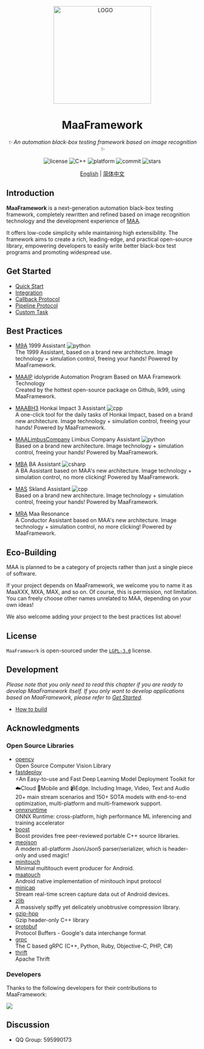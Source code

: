 <!-- markdownlint-disable MD033 MD041 -->
<p align="center">
  <img alt="LOGO" src="https://cdn.jsdelivr.net/gh/MaaAssistantArknights/design@main/logo/maa-logo_512x512.png" width="256" height="256" />
</p>

<div align="center">

# MaaFramework

<!-- prettier-ignore-start -->
<!-- markdownlint-disable-next-line MD036 -->
_✨ An automation black-box testing framework based on image recognition ✨_
<!-- prettier-ignore-end -->

</div>

<p align="center">
  <img alt="license" src="https://img.shields.io/github/license/MaaXYZ/MaaFramework">
  <img alt="C++" src="https://img.shields.io/badge/C++-20-%2300599C?logo=cplusplus">
  <img alt="platform" src="https://img.shields.io/badge/platform-Windows%20%7C%20Linux%20%7C%20macOS-blueviolet">
  <img alt="commit" src="https://img.shields.io/github/commit-activity/m/MaaXYZ/MaaFramework?color=%23ff69b4">
  <img alt="stars" src="https://img.shields.io/github/stars/MaaXYZ/MaaFramework?style=social">
</p>

<div align="center">

[English](./README_en.md) | [简体中文](./README.md)

</div>

## Introduction

**MaaFramework** is a next-generation automation black-box testing framework, completely rewritten and refined based on image recognition technology and the development experience of [MAA](https://github.com/MaaAssistantArknights/MaaAssistantArknights).

It offers low-code simplicity while maintaining high extensibility. The framework aims to create a rich, leading-edge, and practical open-source library, empowering developers to easily write better black-box test programs and promoting widespread use.

## Get Started

- [Quick Start](docs/en_us/1.1-QuickStarted.md)
- [Integration](docs/en_us/2.1-Integration.md)
- [Callback Protocol](docs/en_us/2.2-CallbackProtocol.md)
- [Pipeline Protocol](docs/en_us/3.1-PipelineProtocol.md)
- [Custom Task](docs/en_us/2.3-CustomTask.md)

## Best Practices

- [M9A](https://github.com/MaaXYZ/M9A) 1999 Assistant ![python](https://img.shields.io/badge/Python-3776AB?logo=python&logoColor=white)  
  The 1999 Assistant, based on a brand new architecture. Image technology + simulation control, freeing your hands! Powered by MaaFramework.

- [MAAIP](https://github.com/Arcelibs/MAAIP) idolypride Automation Program Based on MAA Framework Technology  
  Created by the hottest open-source package on Github, lk99, using MaaFramework.

- [MAABH3](https://github.com/MaaXYZ/MAABH3) Honkai Impact 3 Assistant ![cpp](https://img.shields.io/badge/C%2B%2B-00599C?logo=c%2B%2B&logoColor=white)  
  A one-click tool for the daily tasks of Honkai Impact, based on a brand new architecture. Image technology + simulation control, freeing your hands! Powered by MaaFramework.

- [MAALimbusCompany](https://github.com/hxdnshx/MAALimbusCompany) Limbus Company Assistant ![python](https://img.shields.io/badge/Python-3776AB?logo=python&logoColor=white)  
  Based on a brand new architecture. Image technology + simulation control, freeing your hands! Powered by MaaFramework.

- [MBA](https://github.com/MaaXYZ/MBA) BA Assistant ![csharp](https://img.shields.io/badge/C%23-239120?logo=csharp&logoColor=white)  
  A BA Assistant based on MAA's new architecture. Image technology + simulation control, no more clicking! Powered by MaaFramework.

- [MAS](https://github.com/MaaXYZ/MaaAssistantSkland) Skland Assistant ![cpp](https://img.shields.io/badge/C%2B%2B-00599C?logo=c%2B%2B&logoColor=white)  
  Based on a brand new architecture. Image technology + simulation control, freeing your hands! Powered by MaaFramework.

- [MRA](https://github.com/MaaXYZ/MaaResonance) Maa Resonance  
  A Conductor Assistant based on MAA's new architecture. Image technology + simulation control, no more clicking! Powered by MaaFramework.

## Eco-Building

MAA is planned to be a category of projects rather than just a single piece of software.

If your project depends on MaaFramework, we welcome you to name it as MaaXXX, MXA, MAX, and so on. Of course, this is permission, not limitation. You can freely choose other names unrelated to MAA, depending on your own ideas!

We also welcome adding your project to the best practices list above!

## License

`MaaFramework` is open-sourced under the [`LGPL-3.0`](./LICENSE.md) license.

## Development

_Please note that you only need to read this chapter if you are ready to develop MaaFramework itself. If you only want to develop applications based on MaaFramework, please refer to [Get Started](#get-started)._

- [How to build](docs/en_us/4.1-BuildGuide.md)

## Acknowledgments

### Open Source Libraries

- [opencv](https://github.com/opencv/opencv)  
  Open Source Computer Vision Library
- [fastdeploy](https://github.com/PaddlePaddle/FastDeploy)  
  ⚡️An Easy-to-use and Fast Deep Learning Model Deployment Toolkit for ☁️Cloud 📱Mobile and 📹Edge. Including Image, Video, Text and Audio 20+ main stream scenarios and 150+ SOTA models with end-to-end optimization, multi-platform and multi-framework support.
- [onnxruntime](https://github.com/microsoft/onnxruntime)  
  ONNX Runtime: cross-platform, high performance ML inferencing and training accelerator
- [boost](https://www.boost.org/)  
  Boost provides free peer-reviewed portable C++ source libraries.
- [meojson](https://github.com/MistEO/meojson)  
  A modern all-platform Json/Json5 parser/serializer, which is header-only and used magic!
- [minitouch](https://github.com/DeviceFarmer/minitouch)  
  Minimal multitouch event producer for Android.
- [maatouch](https://github.com/MaaAssistantArknights/MaaTouch)  
  Android native implementation of minitouch input protocol
- [minicap](https://github.com/DeviceFarmer/minicap)  
  Stream real-time screen capture data out of Android devices.
- [zlib](https://github.com/madler/zlib)  
  A massively spiffy yet delicately unobtrusive compression library.
- [gzip-hpp](https://github.com/mapbox/gzip-hpp)  
  Gzip header-only C++ library
- [protobuf](https://github.com/protocolbuffers/protobuf)  
  Protocol Buffers - Google's data interchange format
- [grpc](https://github.com/grpc/grpc)  
  The C based gRPC (C++, Python, Ruby, Objective-C, PHP, C#)
- [thrift](https://github.com/apache/thrift)  
  Apache Thrift

### Developers

Thanks to the following developers for their contributions to MaaFramework:

<a href="https://github.com/MaaXYZ/MaaFramework/graphs/contributors">
  <img src="https://contrib.rocks/image?repo=MaaXYZ/MaaFramework&max=1000" />
</a>

## Discussion

- QQ Group: 595990173
